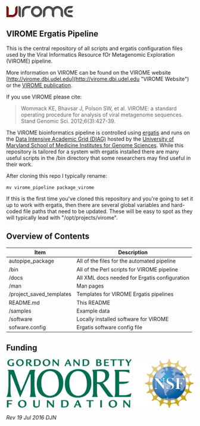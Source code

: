 ![Alt text](./images/virome_logo.png "VIROME")

VIROME Ergatis Pipeline
-----------------------

This is the central repository of all scripts and ergatis configuration files used by the Viral Informatics Resource fOr Metagenomic Exploration (VIROME) pipeline.

More information on VIROME can be found on the VIROME website [http://virome.dbi.udel.edu](http://virome.dbi.udel.edu "VIROME Website") or the [VIROME publication](http://standardsingenomics.org/index.php/sigen/article/view/sigs.2945051/753).

If you use VIROME please cite:

> Wommack KE, Bhavsar J, Polson SW, et al. VIROME: a standard operating procedure for analysis of viral metagenome sequences. Stand Genomic Sci. 2012;6(3):427-39.

The VIROME bioinformatics pipeline is controlled using [ergatis](http://ergatis.sourceforge.net) and runs on the [Data Intensive Academic Grid (DIAG)](http://diagcomputing.org) hosted by the [University of Maryland School of Medicine Institutes for Genome Sciences](http://www.igs.umaryland.edu). While this repository is tailored for a system with ergatis installed there are many useful scripts in the /bin directory that some researchers may find useful in their work.

After cloning this repo I typically rename:

    mv virome_pipeline package_virome

If this is the first time you've cloned this repository and you're going to set it up to work with ergatis, then there are several global variables and hard-coded file paths that need to be updated. These will be easy to spot as they will typically lead with "/opt/projects/virome".

Overview of Contents
--------------------

| Item                     | Description |
|--------------------------|-------------|
| autopipe_package         | All of the files for the automated pipeline
| /bin                     | All of the Perl scripts for VIROME pipeline
| /docs                    | All XML docs needed for Ergatis configuration
| /man                     | Man pages
| /project_saved_templates | Templates for VIROME Ergatis pipelines
| README.md                | This README
| /samples                 | Example data
| /software                | Locally installed software for VIROME
| sofware.config           | Ergatis software config file

Funding
-------

![Alt text](./images/gbmf_nsf.png "Funding")

*Rev 19 Jul 2016 DJN*